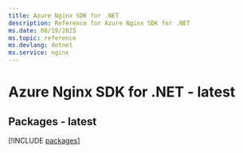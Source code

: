 ```yaml
---
title: Azure Nginx SDK for .NET
description: Reference for Azure Nginx SDK for .NET
ms.date: 08/19/2025
ms.topic: reference
ms.devlang: dotnet
ms.service: nginx
---
```

# Azure Nginx SDK for .NET - latest
## Packages - latest
[!INCLUDE [packages](nginx-index.md)]